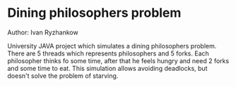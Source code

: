 # Dining philosophers problem
Author: Ivan Ryzhankow

University JAVA project which simulates a dining philosophers problem.
There are 5 threads which represents philosophers and 5 forks. Each 
philosopher thinks fo some time, after that he feels hungry and need 2
forks and some time to eat. This simulation allows avoiding deadlocks,
but doesn't solve the problem of starving.